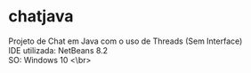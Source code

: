 # chatjava
Projeto de Chat em Java com o uso de Threads (Sem Interface) </br>
IDE utilizada: NetBeans 8.2 <br>
SO: Windows 10 <\br>
